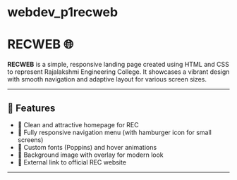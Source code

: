 # webdev_p1recweb
# RECWEB 🌐

**RECWEB** is a simple, responsive landing page created using HTML and CSS to represent Rajalakshmi Engineering College. It showcases a vibrant design with smooth navigation and adaptive layout for various screen sizes.

---

## 📌 Features

- 🏫 Clean and attractive homepage for REC
- 📱 Fully responsive navigation menu (with hamburger icon for small screens)
- 🎨 Custom fonts (Poppins) and hover animations
- 📸 Background image with overlay for modern look
- 🔗 External link to official REC website

---

